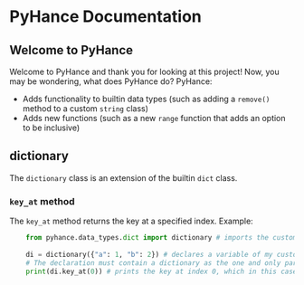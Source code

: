 # PyHance Documentation

## Welcome to PyHance
Welcome to PyHance and thank you for looking at this project!
Now, you may be wondering, what does PyHance do?
PyHance:
* Adds functionality to builtin data types (such as adding a `remove()` method to a custom `string` class)
* Adds new functions (such as a new `range` function that adds an option to be inclusive)


## dictionary
The `dictionary` class is an extension of the builtin `dict` class.
### `key_at` method
The `key_at` method returns the key at a specified index.
Example:
```python
    from pyhance.data_types.dict import dictionary # imports the custom 'dictionary' class
    
    di = dictionary({"a": 1, "b": 2}) # declares a variable of my custom type, "dictionary"
    # The declaration must contain a dictionary as the one and only parameter.
    print(di.key_at(0)) # prints the key at index 0, which in this case, is "a".
```
